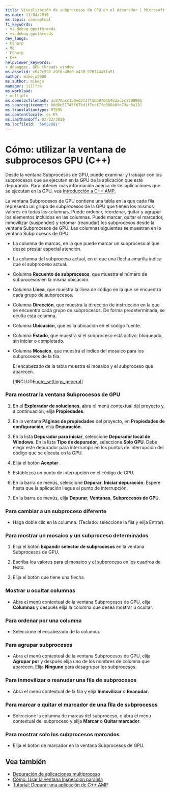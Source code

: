 ```yaml
---
title: Visualización de subprocesos de GPU en el depurador | Microsoft Docs
ms.date: 11/04/2016
ms.topic: conceptual
f1_keywords:
- vs.debug.gputthreads
- vs.debug.gputhreads
dev_langs:
- CSharp
- VB
- FSharp
- C++
helpviewer_keywords:
- debugger, GPU threads window
ms.assetid: c647c502-a9f0-48e0-a430-976744a5fa51
author: mikejo5000
ms.author: mikejo
manager: jillfra
ms.workload:
- multiple
ms.openlocfilehash: 3c878bcc3b0ed2f37f5bb8700b463ac5c1308981
ms.sourcegitcommit: b0d8e61745f67bd1f7ecf7fe080a0fe73ac6a181
ms.translationtype: MTE95
ms.contentlocale: es-ES
ms.lasthandoff: 02/22/2019
ms.locfileid: "56682081"
---
```

# <a name="how-to-use-the-gpu-threads-window-c"></a>Cómo: utilizar la ventana de subprocesos GPU (C++)
Desde la ventana Subprocesos de GPU, puede examinar y trabajar con los subprocesos que se ejecutan en la GPU de la aplicación que esté depurando. Para obtener más información acerca de las aplicaciones que se ejecutan en la GPU, vea [Introducción a C++ AMP](/cpp/parallel/amp/cpp-amp-overview).

 La ventana Subprocesos de GPU contiene una tabla en la que cada fila representa un grupo de subprocesos de la GPU que tienen los mismos valores en todas las columnas. Puede ordenar, reordenar, quitar y agrupar los elementos incluidos en las columnas. Puede marcar, quitar el marcador, inmovilizar (suspender) y retomar (reanudar) los subprocesos desde la ventana Subprocesos de GPU. Las columnas siguientes se muestran en la ventana Subprocesos de GPU:

- La columna de marcas, en la que puede marcar un subproceso al que desee prestar especial atención.

- La columna del subproceso actual, en el que una flecha amarilla indica que el subproceso actual.

- Columna **Recuento de subprocesos**, que muestra el número de subprocesos en la misma ubicación.

- Columna **Línea**, que muestra la línea de código en la que se encuentra cada grupo de subprocesos.

- Columna **Dirección**, que muestra la dirección de instrucción en la que se encuentra cada grupo de subprocesos. De forma predeterminada, se oculta esta columna.

- Columna **Ubicación**, que es la ubicación en el código fuente.

- Columna **Estado**, que muestra si el subproceso está activo, bloqueado, sin iniciar o completado.

- Columna **Mosaico**, que muestra el índice del mosaico para los subprocesos de la fila.

  El encabezado de la tabla muestra el mosaico y el subproceso que aparecen.

  [!INCLUDE[note_settings_general](../data-tools/includes/note_settings_general_md.md)]

### <a name="to-display-the-gpu-threads-window"></a>Para mostrar la ventana Subprocesos de GPU

1.  En el **Explorador de soluciones**, abra el menú contextual del proyecto y, a continuación, elija **Propiedades**.

2.  En la ventana **Páginas de propiedades** del proyecto, en **Propiedades de configuración**, elija **Depuración**.

3.  En la lista **Depurador para iniciar**, seleccione **Depurador local de Windows**. En la lista **Tipo de depurador**, seleccione **Solo GPU**. Debe elegir este depurador para interrumpir en los puntos de interrupción del código que se ejecuta en la GPU.

4.  Elija el botón **Aceptar** .

5.  Establezca un punto de interrupción en el código de GPU.

6.  En la barra de menús, seleccione **Depurar**, **Iniciar depuración**. Espere hasta que la aplicación llegue al punto de interrupción.

7.  En la barra de menús, elija **Depurar**, **Ventanas**, **Subprocesos de GPU**.

### <a name="to-switch-to-a-different-thread"></a>Para cambiar a un subproceso diferente

-   Haga doble clic en la columna. (Teclado: seleccione la fila y elija Entrar).

### <a name="to-display-a-particular-tile-and-thread"></a>Para mostrar un mosaico y un subproceso determinados

1.  Elija el botón **Expandir selector de subprocesos** en la ventana Subprocesos de GPU.

2.  Escriba los valores para el mosaico y el subproceso en los cuadros de texto.

3.  Elija el botón que tiene una flecha.

### <a name="to-display-or-hide-a-column"></a>Mostrar u ocultar columnas

-   Abra el menú contextual de la ventana Subprocesos de GPU, elija **Columnas** y después elija la columna que desea mostrar u ocultar.

### <a name="to-sort-by-a-column"></a>Para ordenar por una columna

-   Seleccione el encabezado de la columna.

### <a name="to-group-threads"></a>Para agrupar subprocesos

-   Abra el menú contextual de la ventana Subprocesos de GPU, elija **Agrupar por** y después elija uno de los nombres de columna que aparecen. Elija **Ninguno** para desagrupar los subprocesos.

### <a name="to-freeze-or-thaw-a-row-of-threads"></a>Para inmovilizar o reanudar una fila de subprocesos

-   Abra el menú contextual de la fila y elija **Inmovilizar** o **Reanudar**.

### <a name="to-flag-or-unflag-a-row-of-threads"></a>Para marcar o quitar el marcador de una fila de subprocesos

-   Seleccione la columna de marcas del subproceso, o abra el menú contextual del subproceso y elija **Marcar** o **Quitar marcador**.

### <a name="to-display-only-flagged-threads"></a>Para mostrar solo los subprocesos marcados

-   Elija el botón de marcador en la ventana Subprocesos de GPU.

## <a name="see-also"></a>Vea también
- [Depuración de aplicaciones multiproceso](../debugger/debug-multithreaded-applications-in-visual-studio.md)
- [Cómo: Usar la ventana Inspección paralela](../debugger/how-to-use-the-parallel-watch-window.md)
- [Tutorial: Depurar una aplicación de C++ AMP](/cpp/parallel/amp/walkthrough-debugging-a-cpp-amp-application)